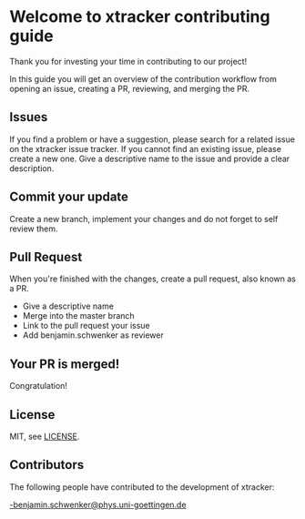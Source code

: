 # Welcome to xtracker contributing guide

Thank you for investing your time in contributing to our project!

In this guide you will get an overview of the contribution workflow from opening an issue, creating a PR, reviewing, and merging the PR.

## Issues

If you find a problem or have a suggestion, please search for a related issue on the xtracker issue tracker. If you cannot find an existing 
issue, please create a new one. Give a descriptive name to the issue and provide a clear description. 

## Commit your update

Create a new branch, implement your changes and do not forget to self review them. 

## Pull Request

When you're finished with the changes, create a pull request, also known as a PR.

- Give a descriptive name
- Merge into the master branch 
- Link to the pull request your issue 
- Add benjamin.schwenker as reviewer

## Your PR is merged!

Congratulation!

## License

MIT, see [LICENSE](LICENSE).

## Contributors 

The following people have contributed to the development of xtracker:

-benjamin.schwenker@phys.uni-goettingen.de  
